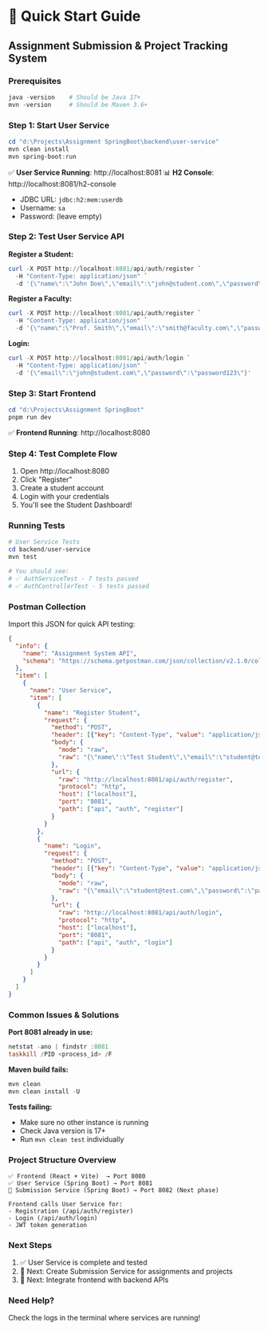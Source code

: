 # 🚀 Quick Start Guide

## Assignment Submission & Project Tracking System

### Prerequisites
```powershell
java -version    # Should be Java 17+
mvn -version     # Should be Maven 3.6+
```

### Step 1: Start User Service

```powershell
cd "d:\Projects\Assignment SpringBoot\backend\user-service"
mvn clean install
mvn spring-boot:run
```

✅ **User Service Running**: http://localhost:8081
📊 **H2 Console**: http://localhost:8081/h2-console
   - JDBC URL: `jdbc:h2:mem:userdb`
   - Username: `sa`
   - Password: (leave empty)

### Step 2: Test User Service API

**Register a Student:**
```powershell
curl -X POST http://localhost:8081/api/auth/register `
  -H "Content-Type: application/json" `
  -d '{\"name\":\"John Doe\",\"email\":\"john@student.com\",\"password\":\"password123\",\"department\":\"Computer Science\",\"role\":\"student\"}'
```

**Register a Faculty:**
```powershell
curl -X POST http://localhost:8081/api/auth/register `
  -H "Content-Type: application/json" `
  -d '{\"name\":\"Prof. Smith\",\"email\":\"smith@faculty.com\",\"password\":\"password123\",\"department\":\"Computer Science\",\"role\":\"faculty\"}'
```

**Login:**
```powershell
curl -X POST http://localhost:8081/api/auth/login `
  -H "Content-Type: application/json" `
  -d '{\"email\":\"john@student.com\",\"password\":\"password123\"}'
```

### Step 3: Start Frontend

```powershell
cd "d:\Projects\Assignment SpringBoot"
pnpm run dev
```

✅ **Frontend Running**: http://localhost:8080

### Step 4: Test Complete Flow

1. Open http://localhost:8080
2. Click "Register"
3. Create a student account
4. Login with your credentials
5. You'll see the Student Dashboard!

### Running Tests

```powershell
# User Service Tests
cd backend/user-service
mvn test

# You should see:
# ✅ AuthServiceTest - 7 tests passed
# ✅ AuthControllerTest - 5 tests passed
```

### Postman Collection

Import this JSON for quick API testing:

```json
{
  "info": {
    "name": "Assignment System API",
    "schema": "https://schema.getpostman.com/json/collection/v2.1.0/collection.json"
  },
  "item": [
    {
      "name": "User Service",
      "item": [
        {
          "name": "Register Student",
          "request": {
            "method": "POST",
            "header": [{"key": "Content-Type", "value": "application/json"}],
            "body": {
              "mode": "raw",
              "raw": "{\"name\":\"Test Student\",\"email\":\"student@test.com\",\"password\":\"password123\",\"department\":\"CS\",\"role\":\"student\"}"
            },
            "url": {
              "raw": "http://localhost:8081/api/auth/register",
              "protocol": "http",
              "host": ["localhost"],
              "port": "8081",
              "path": ["api", "auth", "register"]
            }
          }
        },
        {
          "name": "Login",
          "request": {
            "method": "POST",
            "header": [{"key": "Content-Type", "value": "application/json"}],
            "body": {
              "mode": "raw",
              "raw": "{\"email\":\"student@test.com\",\"password\":\"password123\"}"
            },
            "url": {
              "raw": "http://localhost:8081/api/auth/login",
              "protocol": "http",
              "host": ["localhost"],
              "port": "8081",
              "path": ["api", "auth", "login"]
            }
          }
        }
      ]
    }
  ]
}
```

### Common Issues & Solutions

**Port 8081 already in use:**
```powershell
netstat -ano | findstr :8081
taskkill /PID <process_id> /F
```

**Maven build fails:**
```powershell
mvn clean
mvn clean install -U
```

**Tests failing:**
- Make sure no other instance is running
- Check Java version is 17+
- Run `mvn clean test` individually

### Project Structure Overview

```
✅ Frontend (React + Vite)  → Port 8080
✅ User Service (Spring Boot) → Port 8081
🚧 Submission Service (Spring Boot) → Port 8082 (Next phase)

Frontend calls User Service for:
- Registration (/api/auth/register)
- Login (/api/auth/login)
- JWT token generation
```

### Next Steps

1. ✅ User Service is complete and tested
2. 🚧 Next: Create Submission Service for assignments and projects
3. 🚧 Next: Integrate frontend with backend APIs

### Need Help?

Check the logs in the terminal where services are running!
